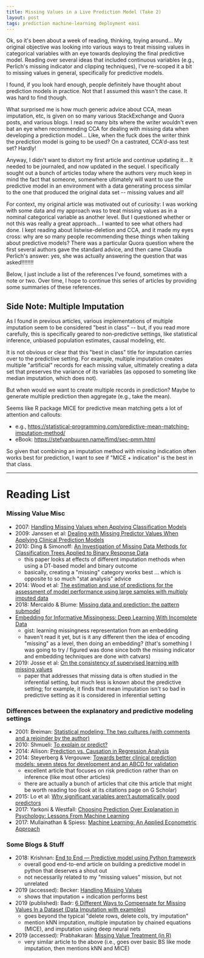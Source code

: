 ```yaml
---
title: Missing Values in a Live Prediction Model (Take 2)
layout: post
tags: prediction machine-learning deployment easi
---
```


Ok, so it's been about a week of reading, thinking, toying around...  My original objective was
looking into various ways to treat missing values in categorical variables with an eye towards
deploying the final predictive model.  Reading over several ideas that included continuous
variables (e.g., Perlich's missing indicator and clipping techniques), I've re-scoped it a bit
to missing values in general, specifically for predictive models.

I found, if you look hard enough, people definitely have thought about prediction models in practice.  Not
that I assumed this wasn't the case.  It was hard to find though.

What surprised me is how much generic advice about CCA, mean 
imputation, etc, is given on so many various StackExchange and Quora posts, and various blogs.  I read
so many bits where the writer wouldn't even bat an eye when recommending CCA for dealing with
missing data when developing a prediction model... Like, when the fuck does the writer think the
prediction model is going to be used?  On a castrated, CCA'd-ass test set?   Hardly!

Anyway, I didn't want to distort my first article and continue updating it... It needed to be journaled, and
now updated in the sequel.  I specifically sought out a bunch of articles today where the authors very
much keep in mind the fact that someone, somewhere ultimately will want to use the predictive model
in an environment with a data generating process similar to the one that produced the original data
set -- missing values and all!

For context,  my original article was motivated out of curiosity: I was working with some data and my
approach was to treat missing values as in a nominal categorical variable as another level.  But I questioned
whether or not this was really a great approach... I wanted to see what others had done.  I kept
reading about listwise-deletion and CCA, and it made my eyes cross:  why are so many people recommending
these things when talking about predictive models?  There was a particular Quora question where the
first several authors gave the standard advice, and then came Claudia Perlich's answer: yes, she was
actually answering the question that was asked!!!!!!!!

Below, I just include a list of the references I've found, sometimes with a note or two.  Over time,
I hope to continue this series of articles by providing some summaries of these references.


## Side Note: Multiple Imputation
As I found in previous articles, various implementations of multiple imputation seem to be
considered "best in class" -- but, if you read more carefully, this is specifically geared to
non-predictive settings, like statistical inference, unbiased population estimates, causal modeling,
etc.  

It is not obvious or clear that this "best in class" title for imputation carries over to the 
predictive setting.  For example, multiple imputation creates multiple "artificial" records
for each missing value, ultimately creating a data set that preserves the variance of its
variables (as opposed to someting like median imputation, which does not).  

But when would we want to create multiple records in prediction?  Maybe to generate multiple
prediction then aggregate (e.g., take the mean).  

Seems like R package MICE for predictive mean matching gets a lot of attention and callouts:
  - e.g., https://statistical-programming.com/predictive-mean-matching-imputation-method/
  - eBook: https://stefvanbuuren.name/fimd/sec-pmm.html

So given that combining an imputation method with missing indication often works best for prediction, I 
want to see if "MICE + indication" is the best in that class.  


  

--------------------------------------------------------

# Reading List
### Missing Value Misc
* 2007: [Handling Missing Values when Applying Classification Models](http://jmlr.csail.mit.edu/papers/volume8/saar-tsechansky07a/saar-tsechansky07a.pdf)
* 2009: Janssen et al: [Dealing with Missing Predictor Values When Applying Clinical Prediction Models](https://pdfs.semanticscholar.org/0c67/97f88f12edef205a314188f936ffd5cc3e88.pdf)
* 2010: Ding & Simonoff: [An Investigation of Missing Data Methods for Classification Trees Applied to Binary Response Data](http://www.jmlr.org/papers/volume11/ding10a/ding10a.pdf)
  - this paper looks at effects of different imputation methods when using a DT-based model and binary outcome
  - basically, creating a "missing" category works best ... which is opposite to so much "stat analysis" advice
* 2014: Wood et al: [The estimation and use of predictions for the assessment of model performance using large samples with multiply imputed data](https://onlinelibrary.wiley.com/doi/pdf/10.1002/bimj.201400004)
* 2018: Mercaldo & Blume: [Missing data and prediction: the pattern submodel](https://academic.oup.com/biostatistics/advance-article/doi/10.1093/biostatistics/kxy040/5092384)
* [Embedding for Informative Missingness: Deep Learning With Incomplete Data](https://proceedings.allerton.csl.illinois.edu/media/files/0202.pdf)
  - gist: learning missingness representation from an embedding
  - haven't read it yet, but is it any different then the idea of encoding "missing" as a level, then
    doing an embedding?  (that's something I was going to try / figured was done since both the missing indicator
    and embedding techniques are done with catvars)
* 2019: Josse et al: [On the consistency of supervised learning with missing values](https://arxiv.org/abs/1902.06931)
  - paper that addresses that missing data is often studied in the inferential setting,
    but much less is known about the predictive setting;  for example, it finds that mean
    imputation isn't so bad in predictive setting as it is considered in inferential setting

### Differences between the explanatory and predictive modeling settings
* 2001: Breiman: [Statistical modeling: The two cultures (with comments and a rejoinder by the author)](https://projecteuclid.org/download/pdf_1/euclid.ss/1009213726)
* 2010: Shmueli: [To explain or predict?](https://projecteuclid.org/download/pdfview_1/euclid.ss/1294167961)
* 2014: Allison: [Prediction vs. Causation in Regression Analysis](https://statisticalhorizons.com/prediction-vs-causation-in-regression-analysis)
* 2014: Steyerberg & Vergouwe: [Towards better clinical prediction models: seven steps for development and an ABCD for validation](https://academic.oup.com/eurheartj/article/35/29/1925/2293109)
  - excellent article that focuses on risk prediction rather than on inference (like most other articles)
  - there are actually a bunch of articles that cite this article that might be worth reading too (look
    at its citations page on G Scholar)
* 2015: Lo et al: [Why significant variables aren’t automatically good predictors](https://www.pnas.org/content/112/45/13892.long)
* 2017: Yarkoni & Westfall: [Choosing Prediction Over Explanation in Psychology: Lessons From Machine Learning](https://journals.sagepub.com/doi/abs/10.1177/1745691617693393)
* 2017: Mullainathan & Spiess: [Machine Learning: An Applied Econometric Approach](https://pubs.aeaweb.org/doi/pdf/10.1257/jep.31.2.87)

    
### Some Blogs & Stuff
* 2018: Krishnan: [End to End — Predictive model using Python framework](https://towardsdatascience.com/end-to-end-python-framework-for-predictive-modeling-b8052bb96a78)
  - overall good end-to-end article on building a predictive model in python that deserves a shout out
  - not necessarily related to my "missing values" mission, but not unrelated
* 2019 (accessed): Becker: [Handling Missing Values](https://www.kaggle.com/dansbecker/handling-missing-values)
  - shows that imputation + indication performs best
* 2019 (published): Badr: [6 Different Ways to Compensate for Missing Values In a Dataset (Data Imputation with examples)](https://towardsdatascience.com/6-different-ways-to-compensate-for-missing-values-data-imputation-with-examples-6022d9ca0779)
  - goes beyond the typical "delete rows, delete cols, try imputation"
  - mention kNN imputation, multiple imputation by chained equations (MICE), and imputation using deep neural nets
* 2019 (accessed): Prabhakaran: [Missing Value Treatment (in R)](http://r-statistics.co/Missing-Value-Treatment-With-R.html)
  - very similar article to the above (i.e., goes over basic BS like mode imputation, then mentions kNN and MICE)
  



    





